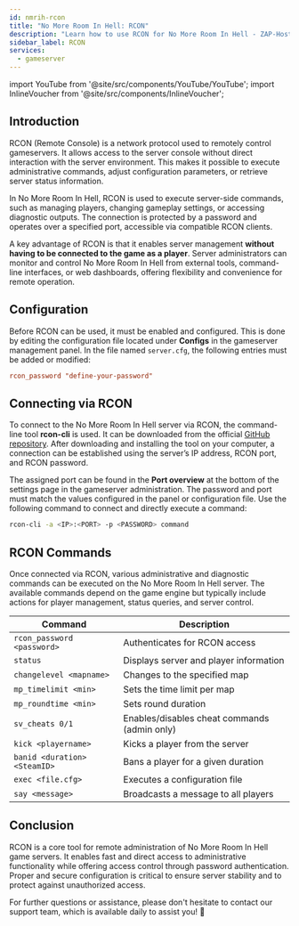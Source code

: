 ```yaml
---
id: nmrih-rcon
title: "No More Room In Hell: RCON"
description: "Learn how to use RCON for No More Room In Hell - ZAP-Hosting Documentation"
sidebar_label: RCON
services:
  - gameserver
---
```


import YouTube from '@site/src/components/YouTube/YouTube';
import InlineVoucher from '@site/src/components/InlineVoucher';

## Introduction

RCON (Remote Console) is a network protocol used to remotely control gameservers. It allows access to the server console without direct interaction with the server environment. This makes it possible to execute administrative commands, adjust configuration parameters, or retrieve server status information.

In No More Room In Hell, RCON is used to execute server-side commands, such as managing players, changing gameplay settings, or accessing diagnostic outputs. The connection is protected by a password and operates over a specified port, accessible via compatible RCON clients.

A key advantage of RCON is that it enables server management **without having to be connected to the game as a player**. Server administrators can monitor and control No More Room In Hell from external tools, command-line interfaces, or web dashboards, offering flexibility and convenience for remote operation.

<InlineVoucher />

## Configuration

Before RCON can be used, it must be enabled and configured. This is done by editing the configuration file located under **Configs** in the gameserver management panel. In the file named `server.cfg`, the following entries must be added or modified:

```cfg
rcon_password "define-your-password"
```


## Connecting via RCON

To connect to the No More Room In Hell server via RCON, the command-line tool **rcon-cli** is used. It can be downloaded from the official [GitHub repository](https://github.com/gorcon/rcon-cli). After downloading and installing the tool on your computer, a connection can be established using the server’s IP address, RCON port, and RCON password.

The assigned port can be found in the **Port overview** at the bottom of the settings page in the gameserver administration.  The password and port must match the values configured in the panel or configuration file. Use the following command to connect and directly execute a command:

```bash
rcon-cli -a <IP>:<PORT> -p <PASSWORD> command
```



## RCON Commands

Once connected via RCON, various administrative and diagnostic commands can be executed on the No More Room In Hell server. The available commands depend on the game engine but typically include actions for player management, status queries, and server control.

| Command                      | Description                                  |
| ---------------------------- | -------------------------------------------- |
| `rcon_password <password>`   | Authenticates for RCON access                |
| `status`                     | Displays server and player information       |
| `changelevel <mapname>`      | Changes to the specified map                 |
| `mp_timelimit <min>`         | Sets the time limit per map                  |
| `mp_roundtime <min>`         | Sets round duration                          |
| `sv_cheats 0/1`              | Enables/disables cheat commands (admin only) |
| `kick <playername>`          | Kicks a player from the server               |
| `banid <duration> <SteamID>` | Bans a player for a given duration           |
| `exec <file.cfg>`            | Executes a configuration file                |
| `say <message>`              | Broadcasts a message to all players          |

## Conclusion

RCON is a core tool for remote administration of No More Room In Hell game servers. It enables fast and direct access to administrative functionality while offering access control through password authentication. Proper and secure configuration is critical to ensure server stability and to protect against unauthorized access.

For further questions or assistance, please don't hesitate to contact our support team, which is available daily to assist you! 🙂
